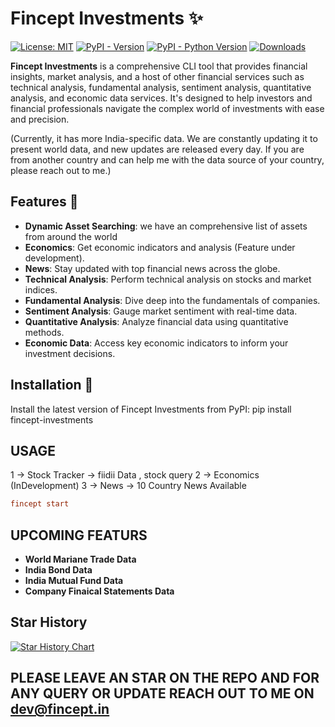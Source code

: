 # Fincept Investments ✨

[![License: MIT](https://img.shields.io/badge/license-MIT-C06524)](https://github.com/yourusername/fincept-investments/blob/main/LICENSE.txt)
[![PyPI - Version](https://img.shields.io/pypi/v/fincept-investments.svg)](https://pypi.org/project/fincept-investments/)
[![PyPI - Python Version](https://img.shields.io/pypi/pyversions/fincept-investments.svg)](https://pypi.org/project/fincept-investments/)
[![Downloads](https://static.pepy.tech/badge/fincept-investments/month)](https://pypi.org/project/fincept-investments/)

**Fincept Investments** is a comprehensive CLI tool that provides financial insights, market analysis, and a host of other financial services such as technical analysis, fundamental analysis, sentiment analysis, quantitative analysis, and economic data services. It's designed to help investors and financial professionals navigate the complex world of investments with ease and precision.

(Currently, it has more India-specific data. We are constantly updating it to present world data, and new updates are released every day. If you are from another country and can help me with the data source of your country, please reach out to me.)

## Features 🧐

- **Dynamic Asset Searching**: we have an comprehensive list of assets from around the world
- **Economics**: Get economic indicators and analysis (Feature under development).
- **News**: Stay updated with top financial news across the globe.
- **Technical Analysis**: Perform technical analysis on stocks and market indices.
- **Fundamental Analysis**: Dive deep into the fundamentals of companies.
- **Sentiment Analysis**: Gauge market sentiment with real-time data.
- **Quantitative Analysis**: Analyze financial data using quantitative methods.
- **Economic Data**: Access key economic indicators to inform your investment decisions.

## Installation 🚀

Install the latest version of Fincept Investments from PyPI: pip install fincept-investments 

## USAGE

1 -> Stock Tracker -> fiidii Data , stock query
2 -> Economics (InDevelopment)
3 -> News -> 10 Country News Available

```toml
fincept start
```

## UPCOMING FEATURS

- **World Mariane Trade Data**
- **India Bond Data**
- **India Mutual Fund Data**
- **Company Finaical Statements Data**

## Star History

[![Star History Chart](https://api.star-history.com/svg?repos=Fincept-Corporation/fincept-investments&type=Date)](https://star-history.com/#Fincept-Corporation/fincept-investments&Date)


## PLEASE LEAVE AN STAR ON THE REPO AND FOR ANY QUERY OR UPDATE REACH OUT TO ME ON dev@fincept.in
